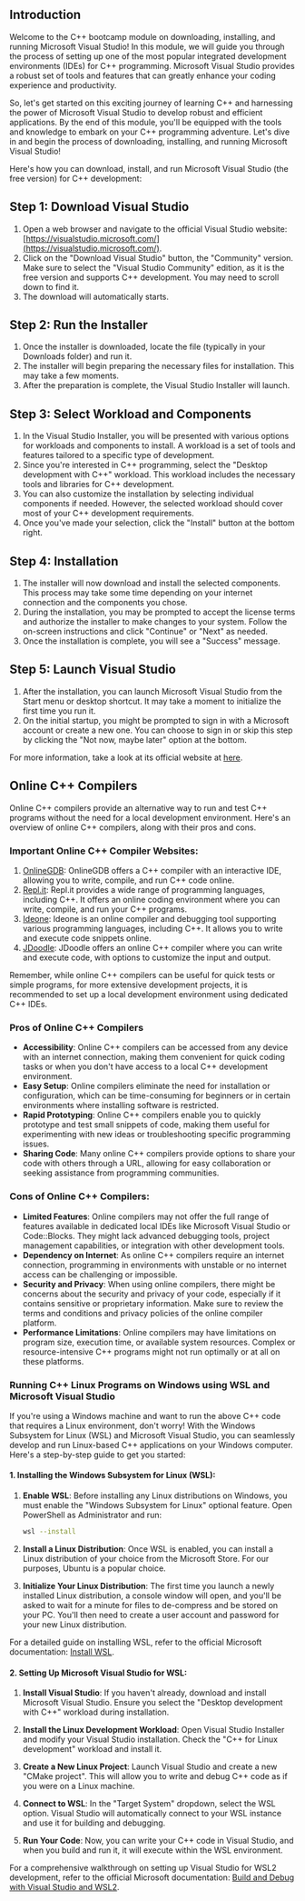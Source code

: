 ## Introduction
Welcome to the C++ bootcamp module on downloading, installing, and running Microsoft Visual Studio! In this module, we will guide you through the process of setting up one of the most popular integrated development environments (IDEs) for C++ programming. Microsoft Visual Studio provides a robust set of tools and features that can greatly enhance your coding experience and productivity.

So, let's get started on this exciting journey of learning C++ and harnessing the power of Microsoft Visual Studio to develop robust and efficient applications. By the end of this module, you'll be equipped with the tools and knowledge to embark on your C++ programming adventure. Let's dive in and begin the process of downloading, installing, and running Microsoft Visual Studio!

Here's how you can download, install, and run Microsoft Visual Studio (the free version) for C++ development:

## Step 1: Download Visual Studio
1. Open a web browser and navigate to the official Visual Studio website: [https://visualstudio.microsoft.com/](https://visualstudio.microsoft.com/).
2. Click on the "Download Visual Studio" button, the "Community" version. Make sure to select the "Visual Studio Community" edition, as it is the free version and supports C++ development. You may need to scroll down to find it.
3. The download will automatically starts.

## Step 2: Run the Installer
1. Once the installer is downloaded, locate the file (typically in your Downloads folder) and run it.
2. The installer will begin preparing the necessary files for installation. This may take a few moments.
3. After the preparation is complete, the Visual Studio Installer will launch.

## Step 3: Select Workload and Components
1. In the Visual Studio Installer, you will be presented with various options for workloads and components to install. A workload is a set of tools and features tailored to a specific type of development.
2. Since you're interested in C++ programming, select the "Desktop development with C++" workload. This workload includes the necessary tools and libraries for C++ development.
3. You can also customize the installation by selecting individual components if needed. However, the selected workload should cover most of your C++ development requirements.
4. Once you've made your selection, click the "Install" button at the bottom right.

## Step 4: Installation
1. The installer will now download and install the selected components. This process may take some time depending on your internet connection and the components you chose.
2. During the installation, you may be prompted to accept the license terms and authorize the installer to make changes to your system. Follow the on-screen instructions and click "Continue" or "Next" as needed.
3. Once the installation is complete, you will see a "Success" message.

## Step 5: Launch Visual Studio
1. After the installation, you can launch Microsoft Visual Studio from the Start menu or desktop shortcut. It may take a moment to initialize the first time you run it.
2. On the initial startup, you might be prompted to sign in with a Microsoft account or create a new one. You can choose to sign in or skip this step by clicking the "Not now, maybe later" option at the bottom.

For more information, take a look at its official website at [here](https://learn.microsoft.com/en-us/cpp/build/vscpp-step-0-installation?view=msvc-170).

## Online C++ Compilers
Online C++ compilers provide an alternative way to run and test C++ programs without the need for a local development environment. Here's an overview of online C++ compilers, along with their pros and cons.

### Important Online C++ Compiler Websites:
1. [OnlineGDB](https://www.onlinegdb.com/online_c++_compiler): OnlineGDB offers a C++ compiler with an interactive IDE, allowing you to write, compile, and run C++ code online.
2. [Repl.it](https://replit.com/languages/cpp): Repl.it provides a wide range of programming languages, including C++. It offers an online coding environment where you can write, compile, and run your C++ programs.
3. [Ideone](https://ideone.com/): Ideone is an online compiler and debugging tool supporting various programming languages, including C++. It allows you to write and execute code snippets online.
4. [JDoodle](https://www.jdoodle.com/online-compiler-c++/): JDoodle offers an online C++ compiler where you can write and execute code, with options to customize the input and output.

Remember, while online C++ compilers can be useful for quick tests or simple programs, for more extensive development projects, it is recommended to set up a local development environment using dedicated C++ IDEs.

### Pros of Online C++ Compilers
* **Accessibility**: Online C++ compilers can be accessed from any device with an internet connection, making them convenient for quick coding tasks or when you don't have access to a local C++ development environment.
* **Easy Setup**: Online compilers eliminate the need for installation or configuration, which can be time-consuming for beginners or in certain environments where installing software is restricted.
* **Rapid Prototyping**: Online C++ compilers enable you to quickly prototype and test small snippets of code, making them useful for experimenting with new ideas or troubleshooting specific programming issues.
* **Sharing Code**: Many online C++ compilers provide options to share your code with others through a URL, allowing for easy collaboration or seeking assistance from programming communities.

### Cons of Online C++ Compilers:
* **Limited Features**: Online compilers may not offer the full range of features available in dedicated local IDEs like Microsoft Visual Studio or Code::Blocks. They might lack advanced debugging tools, project management capabilities, or integration with other development tools.
* **Dependency on Internet**: As online C++ compilers require an internet connection, programming in environments with unstable or no internet access can be challenging or impossible.
* **Security and Privacy**: When using online compilers, there might be concerns about the security and privacy of your code, especially if it contains sensitive or proprietary information. Make sure to review the terms and conditions and privacy policies of the online compiler platform.
* **Performance Limitations**: Online compilers may have limitations on program size, execution time, or available system resources. Complex or resource-intensive C++ programs might not run optimally or at all on these platforms.

### Running C++ Linux Programs on Windows using WSL and Microsoft Visual Studio

If you're using a Windows machine and want to run the above C++ code that requires a Linux environment, don't worry! With the Windows Subsystem for Linux (WSL) and Microsoft Visual Studio, you can seamlessly develop and run Linux-based C++ applications on your Windows computer. Here's a step-by-step guide to get you started:

#### 1. Installing the Windows Subsystem for Linux (WSL):

1. **Enable WSL**: Before installing any Linux distributions on Windows, you must enable the "Windows Subsystem for Linux" optional feature. Open PowerShell as Administrator and run:
   ```bash
   wsl --install
   ```

2. **Install a Linux Distribution**: Once WSL is enabled, you can install a Linux distribution of your choice from the Microsoft Store. For our purposes, Ubuntu is a popular choice.

3. **Initialize Your Linux Distribution**: The first time you launch a newly installed Linux distribution, a console window will open, and you'll be asked to wait for a minute for files to de-compress and be stored on your PC. You'll then need to create a user account and password for your new Linux distribution.

For a detailed guide on installing WSL, refer to the official Microsoft documentation: [Install WSL](https://learn.microsoft.com/en-us/windows/wsl/install).

#### 2. Setting Up Microsoft Visual Studio for WSL:

1. **Install Visual Studio**: If you haven't already, download and install Microsoft Visual Studio. Ensure you select the "Desktop development with C++" workload during installation.

2. **Install the Linux Development Workload**: Open Visual Studio Installer and modify your Visual Studio installation. Check the "C++ for Linux development" workload and install it.

3. **Create a New Linux Project**: Launch Visual Studio and create a new "CMake project". This will allow you to write and debug C++ code as if you were on a Linux machine.

4. **Connect to WSL**: In the "Target System" dropdown, select the WSL option. Visual Studio will automatically connect to your WSL instance and use it for building and debugging.

5. **Run Your Code**: Now, you can write your C++ code in Visual Studio, and when you build and run it, it will execute within the WSL environment.

For a comprehensive walkthrough on setting up Visual Studio for WSL2 development, refer to the official Microsoft documentation: [Build and Debug with Visual Studio and WSL2](https://learn.microsoft.com/en-us/cpp/build/walkthrough-build-debug-wsl2).
